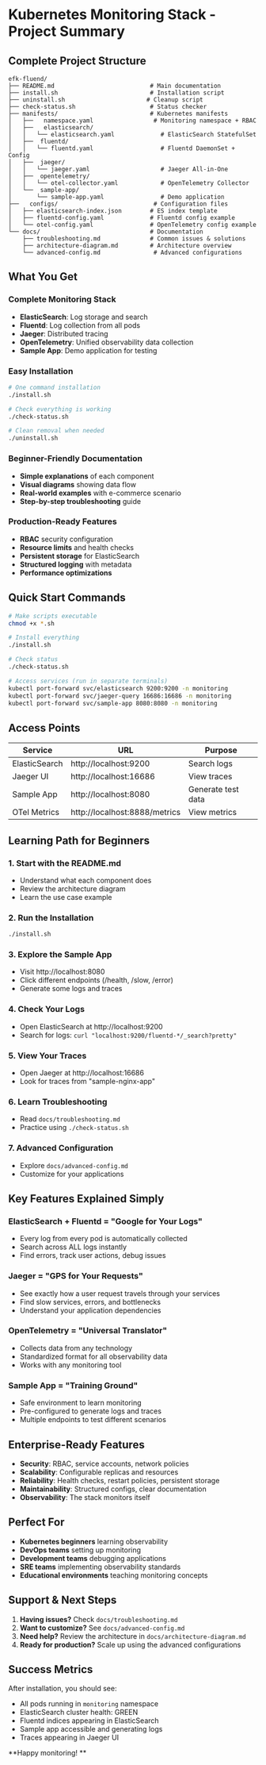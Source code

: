 # Kubernetes Monitoring Stack - Project Summary

## Complete Project Structure

```
efk-fluend/
├── README.md                           # Main documentation
├── install.sh                          # Installation script
├── uninstall.sh                       # Cleanup script  
├── check-status.sh                     # Status checker
├── manifests/                          # Kubernetes manifests
│   ├──   namespace.yaml                 # Monitoring namespace + RBAC
│   ├──   elasticsearch/
│   │   └── elasticsearch.yaml             # ElasticSearch StatefulSet
│   ├──  fluentd/
│   │   └── fluentd.yaml                   # Fluentd DaemonSet + Config
│   ├──  jaeger/
│   │   └── jaeger.yaml                    # Jaeger All-in-One
│   ├──  opentelemetry/
│   │   └── otel-collector.yaml            # OpenTelemetry Collector
│   └──  sample-app/
│       └── sample-app.yaml                # Demo application
├──   configs/                           # Configuration files
│   ├── elasticsearch-index.json        # ES index template
│   ├── fluentd-config.yaml             # Fluentd config example
│   └── otel-config.yaml                # OpenTelemetry config example
└── docs/                               # Documentation
    ├── troubleshooting.md              # Common issues & solutions
    ├── architecture-diagram.md         # Architecture overview
    └── advanced-config.md               # Advanced configurations
```

## What You Get

### Complete Monitoring Stack
- **ElasticSearch**: Log storage and search
- **Fluentd**: Log collection from all pods
- **Jaeger**: Distributed tracing
- **OpenTelemetry**: Unified observability data collection
- **Sample App**: Demo application for testing

### Easy Installation
```bash
# One command installation
./install.sh

# Check everything is working
./check-status.sh

# Clean removal when needed
./uninstall.sh
```

### Beginner-Friendly Documentation
- **Simple explanations** of each component
- **Visual diagrams** showing data flow
- **Real-world examples** with e-commerce scenario
- **Step-by-step troubleshooting** guide

### Production-Ready Features
- **RBAC** security configuration
- **Resource limits** and health checks
- **Persistent storage** for ElasticSearch
- **Structured logging** with metadata
- **Performance optimizations**

## Quick Start Commands

```bash
# Make scripts executable
chmod +x *.sh

# Install everything
./install.sh

# Check status
./check-status.sh

# Access services (run in separate terminals)
kubectl port-forward svc/elasticsearch 9200:9200 -n monitoring
kubectl port-forward svc/jaeger-query 16686:16686 -n monitoring  
kubectl port-forward svc/sample-app 8080:8080 -n monitoring
```

## Access Points

| Service | URL | Purpose |
|---------|-----|---------|
| ElasticSearch | http://localhost:9200 | Search logs |
| Jaeger UI | http://localhost:16686 | View traces |
| Sample App | http://localhost:8080 | Generate test data |
| OTel Metrics | http://localhost:8888/metrics | View metrics |

## Learning Path for Beginners

### 1. **Start with the README.md**
   - Understand what each component does
   - Review the architecture diagram
   - Learn the use case example

### 2. **Run the Installation**
   ```bash
   ./install.sh
   ```

### 3. **Explore the Sample App**
   - Visit http://localhost:8080
   - Click different endpoints (/health, /slow, /error)
   - Generate some logs and traces

### 4. **Check Your Logs**
   - Open ElasticSearch at http://localhost:9200
   - Search for logs: `curl "localhost:9200/fluentd-*/_search?pretty"`

### 5. **View Your Traces**  
   - Open Jaeger at http://localhost:16686
   - Look for traces from "sample-nginx-app"

### 6. **Learn Troubleshooting**
   - Read `docs/troubleshooting.md`
   - Practice using `./check-status.sh`

### 7. **Advanced Configuration**
   - Explore `docs/advanced-config.md`
   - Customize for your applications

## Key Features Explained Simply

### **ElasticSearch + Fluentd = "Google for Your Logs"**
- Every log from every pod is automatically collected
- Search across ALL logs instantly
- Find errors, track user actions, debug issues

### **Jaeger = "GPS for Your Requests"**  
- See exactly how a user request travels through your services
- Find slow services, errors, and bottlenecks
- Understand your application dependencies

### **OpenTelemetry = "Universal Translator"**
- Collects data from any technology
- Standardized format for all observability data
- Works with any monitoring tool

### **Sample App = "Training Ground"**
- Safe environment to learn monitoring
- Pre-configured to generate logs and traces
- Multiple endpoints to test different scenarios

## Enterprise-Ready Features

- **Security**: RBAC, service accounts, network policies
- **Scalability**: Configurable replicas and resources
- **Reliability**: Health checks, restart policies, persistent storage
- **Maintainability**: Structured configs, clear documentation
- **Observability**: The stack monitors itself

## Perfect For

- **Kubernetes beginners** learning observability
- **DevOps teams** setting up monitoring
- **Development teams** debugging applications  
- **SRE teams** implementing observability standards
- **Educational environments** teaching monitoring concepts

## Support & Next Steps

1. **Having issues?** Check `docs/troubleshooting.md`
2. **Want to customize?** See `docs/advanced-config.md`
3. **Need help?** Review the architecture in `docs/architecture-diagram.md`
4. **Ready for production?** Scale up using the advanced configurations

## Success Metrics

After installation, you should see:
- All pods running in `monitoring` namespace
- ElasticSearch cluster health: GREEN
- Fluentd indices appearing in ElasticSearch
- Sample app accessible and generating logs
- Traces appearing in Jaeger UI

**Happy monitoring! **

